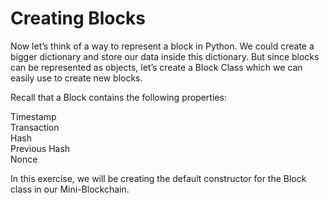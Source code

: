 # Creating Blocks

Now let’s think of a way to represent a block in Python. We could create a bigger dictionary and store our data inside this dictionary. But since blocks can be represented as objects, let’s create a Block Class which we can easily use to create new blocks.

Recall that a Block contains the following properties:

Timestamp\
Transaction\
Hash\
Previous Hash\
Nonce

In this exercise, we will be creating the default constructor for the Block class in our Mini-Blockchain.
